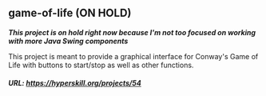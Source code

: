## game-of-life (ON HOLD)

**_This project is on hold right now because I'm not too focused on working with more Java Swing components_**

This project is meant to provide a graphical interface for Conway's Game of Life with buttons to start/stop as well as other functions.

##### URL: https://hyperskill.org/projects/54
